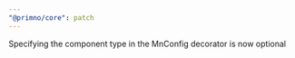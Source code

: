 ```yaml
---
"@primno/core": patch
---
```


Specifying the component type in the MnConfig decorator is now optional
